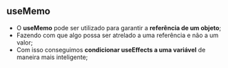 ## useMemo

- O **useMemo** pode ser utilizado para garantir a **referência de um objeto**;
- Fazendo com que algo possa ser atrelado a uma referência e não a um valor;
- Com isso conseguimos **condicionar useEffects a uma variável** de maneira mais inteligente;